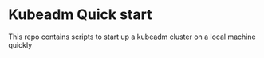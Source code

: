 # Kubeadm Quick start

This repo contains scripts to start up a kubeadm cluster on a local machine quickly